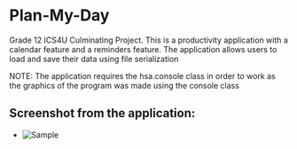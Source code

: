 # Plan-My-Day
Grade 12 ICS4U Culminating Project. This is a productivity application with a calendar feature and a reminders feature. The application allows users to load and save their data using file serialization

NOTE: The application requires the hsa.console class in order to work as the graphics of the program was made using the console class

## Screenshot from the application:

+ ![Sample](https://i.imgur.com/qwCKcUU.png)
